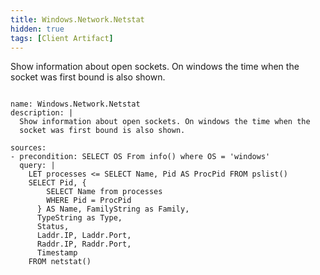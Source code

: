 ```yaml
---
title: Windows.Network.Netstat
hidden: true
tags: [Client Artifact]
---
```


Show information about open sockets. On windows the time when the
socket was first bound is also shown.


<pre><code class="language-yaml">
name: Windows.Network.Netstat
description: |
  Show information about open sockets. On windows the time when the
  socket was first bound is also shown.

sources:
- precondition: SELECT OS From info() where OS = 'windows'
  query: |
    LET processes <= SELECT Name, Pid AS ProcPid FROM pslist()
    SELECT Pid, {
        SELECT Name from processes
        WHERE Pid = ProcPid
      } AS Name, FamilyString as Family,
      TypeString as Type,
      Status,
      Laddr.IP, Laddr.Port,
      Raddr.IP, Raddr.Port,
      Timestamp
    FROM netstat()

</code></pre>

